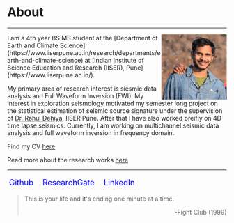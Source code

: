 # About
***	

<img src="media/profile.jpg" width="150" ALIGN="right" class="floatRight" />
I am a 4th year BS MS student at the [Department of Earth and Climate Science](https://www.iiserpune.ac.in/research/departments/earth-and-climate-science) at [Indian Institute of Science Education and Research (IISER), Pune](https://www.iiserpune.ac.in/).	

My primary area of research interest is siesmic data analysis and Full Waveform Inversion (FWI). My interest in exploration seismology motivated my semester long project on the statistical estimation of seismic source signature under the supervision of [Dr. Rahul Dehiya](https://www.iiserpune.ac.in/people/faculty-details/178), IISER Pune. After that I have also worked breifly on 4D time lapse seismics. Currently, I am working on multichannel seismic data analysis and full waveform inversion in frequency domain.


Find my CV [here](./cv.md)

Read more about the research works [here](./research.md)

***

<style>
  .social-links {
  list-style: none;
  padding-left: 0px;
  font-size: 18px;
}

.social-links li {
  display: inline-block;
  margin-right: 8px;
}

.social-links a {
  text-decoration: none;
  color: blue;
  padding: 4px;
}

.social-links a:hover {
  background-color: rgba(100, 100, 100, 0.6);
}
</style>

<ul class="social-links">
        <li><a href="https://github.com/mssujith">Github</a></li>
        <li><a href="https://www.researchgate.net/profile/M_S_Sujith">ResearchGate</a></li>
        <li><a href="https://www.linkedin.com/in/sujith-m-s-392739210/">LinkedIn</a></li>
      </ul>



> This is your life and it's ending one minute at a time.
> <div style="text-align: right"> -Fight Club (1999) </div>
